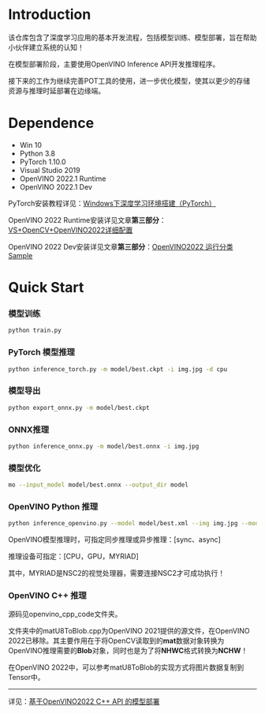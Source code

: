 # Introduction

该仓库包含了深度学习应用的基本开发流程，包括模型训练、模型部署，旨在帮助小伙伴建立系统的认知！

在模型部署阶段，主要使用OpenVINO Inference API开发推理程序。

接下来的工作为继续完善POT工具的使用，进一步优化模型，使其以更少的存储资源与推理时延部署在边缘端。

# Dependence

- Win 10
- Python 3.8
- PyTorch 1.10.0
- Visual Studio 2019
- OpenVINO 2022.1 Runtime
- OpenVINO 2022.1 Dev

PyTorch安装教程详见：[Windows下深度学习环境搭建（PyTorch）](https://zhuanlan.zhihu.com/p/538386791)

OpenVINO 2022 Runtime安装详见文章**第三部分**：[VS+OpenCV+OpenVINO2022详细配置](https://zhuanlan.zhihu.com/p/603685184)

OpenVINO 2022 Dev安装详见文章**第三部分**：[OpenVINO2022 运行分类Sample](https://zhuanlan.zhihu.com/p/603740365)

# Quick Start

### 模型训练

```bash
python train.py
```

### PyTorch 模型推理

```bash
python inference_torch.py -m model/best.ckpt -i img.jpg -d cpu
```

### 模型导出

```bash
python export_onnx.py -m model/best.ckpt
```

### ONNX推理

```bash
python inference_onnx.py -m model/best.onnx -i img.jpg
```

### 模型优化

```bash
mo --input_model model/best.onnx --output_dir model
```

### OpenVINO Python 推理

```bash
python inference_openvino.py --model model/best.xml --img img.jpg --mode sync --device CPU
```

OpenVINO模型推理时，可指定同步推理或异步推理：[sync、async]

推理设备可指定：[CPU，GPU，MYRIAD]

其中，MYRIAD是NSC2的视觉处理器，需要连接NSC2才可成功执行！

### OpenVINO C++ 推理

源码见openvino_cpp_code文件夹。

文件夹中的matU8ToBlob.cpp为OpenVINO 2021提供的源文件，在OpenVINO 2022已移除。其主要作用在于将OpenCV读取到的**mat**数据对象转换为OpenVINO推理需要的**Blob**对象，同时也是为了将**NHWC**格式转换为**NCHW**！

在OpenVINO 2022中，可以参考matU8ToBlob的实现方式将图片数据复制到Tensor中。

---

详见：[基于OpenVINO2022 C++ API 的模型部署](https://zhuanlan.zhihu.com/p/604351639)